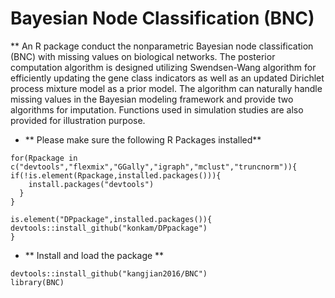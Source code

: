# Bayesian Node Classification (BNC)

** An R package conduct the nonparametric Bayesian node classification (BNC) with missing values on biological networks. The posterior computation algorithm is designed utilizing Swendsen-Wang algorithm for efficiently updating the gene class indicators as well as an updated Dirichlet process mixture model as a prior model. The algorithm can naturally handle missing values in the Bayesian modeling framework and provide two algorithms for imputation. Functions used in simulation studies are also provided for illustration purpose.

* ** Please make sure the following R Packages installed** 
```{r}
for(Rpackage in c("devtools","flexmix","GGally","igraph","mclust","truncnorm")){   if(!is.element(Rpackage,installed.packages())){
    install.packages("devtools")
  }
}

is.element("DPpackage",installed.packages()){       devtools::install_github("konkam/DPpackage")
}
```

* ** Install and load the package **
```{r}
devtools::install_github("kangjian2016/BNC")
library(BNC)
```

